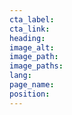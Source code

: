 ```yaml
---
cta_label:
cta_link:
heading:
image_alt:
image_path:
image_paths:
lang:
page_name:
position:
---
```

